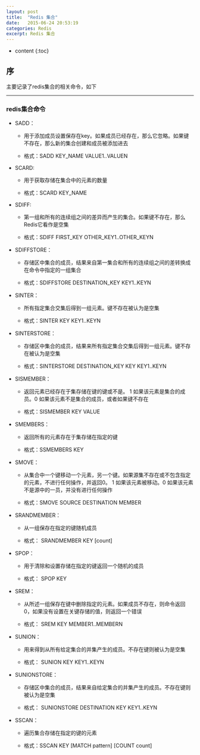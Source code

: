 ```yaml
---
layout: post
title:  "Redis 集合"
date:   2015-06-24 20:53:19
categories: Redis
excerpt: Redis 集合
---
```


* content
{:toc}


## 序

主要记录了redis集合的相关命令，如下

---

### redis集合命令

 * SADD：

   *  用于添加成员设置保存在key。如果成员已经存在，那么它忽略。如果键不存在，那么新的集合创建和成员被添加进去

   * 格式：SADD KEY_NAME VALUE1..VALUEN

 * SCARD:

   *  用于获取存储在集合中的元素的数量

   * 格式：SCARD KEY_NAME

 * SDIFF:

   * 第一组和所有的连续组之间的差异而产生的集合。如果键不存在，那么Redis它看作是空集

   * 格式：SDIFF FIRST_KEY OTHER_KEY1..OTHER_KEYN

 * SDIFFSTORE：

   * 存储区中集合的成员，结果来自第一集合和所有的连续组之间的差转换成在命令中指定的一组集合

   * 格式：SDIFFSTORE DESTINATION_KEY KEY1..KEYN

 * SINTER：

   * 所有指定集合交集后得到一组元素。键不存在被认为是空集

   * 格式：SINTER KEY KEY1..KEYN

 * SINTERSTORE：

   * 存储区中集合的成员，结果来所有指定集合交集后得到一组元素。键不存在被认为是空集

   * 格式：SINTERSTORE DESTINATION_KEY KEY KEY1..KEYN

 * SISMEMBER：

   * 返回元素已经存在于集存储在键的键或不是。
        1 如果该元素是集合的成员。0 如果该元素不是集合的成员，或者如果键不存在

   * 格式：SISMEMBER KEY VALUE

 * SMEMBERS：

   * 返回所有的元素存在于集存储在指定的键

   * 格式：SSMEMBERS KEY

 * SMOVE：

   * 从集合中一个键移动一个元素，另一个键。如果源集不存在或不包含指定的元素，不进行任何操作，并返回0。
        1 如果该元素被移动。0 如果该元素不是源中的一员，并没有进行任何操作

   * 格式：SMOVE SOURCE DESTINATION MEMBER

 * SRANDMEMBER：

   * 从一组保存在指定的键随机成员

   * 格式： SRANDMEMBER KEY [count]

 * SPOP：

   * 用于清除和设置存储在指定的键返回一个随机的成员

   * 格式： SPOP KEY

 * SREM：

   * 从所述一组保存在键中删除指定的元素。如果成员不存在，则命令返回0，如果没有设置在关键存储的值，则返回一个错误

   * 格式： SREM KEY MEMBER1..MEMBERN

 * SUNION：

   * 用来得到从所有给定集合的并集产生的成员。不存在键则被认为是空集

   * 格式： SUNION KEY KEY1..KEYN

 * SUNIONSTORE：

   * 存储区中集合的成员，结果来自给定集合的并集产生的成员。不存在键则被认为是空集

   * 格式：  SUNIONSTORE DESTINATION KEY KEY1..KEYN

 * SSCAN：

   * 遍历集合存储在指定的键的元素

   * 格式：SSCAN KEY [MATCH pattern] [COUNT count]


